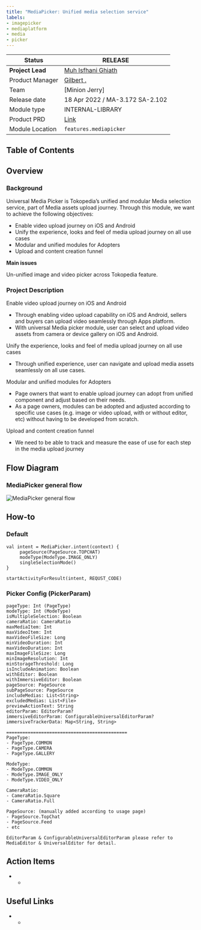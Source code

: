 ```yaml
---
title: "MediaPicker: Unified media selection service"
labels:
- imagepicker
- mediaplatform
- media
- picker
---
```


<!--left header table-->
| **Status**       | <!--start status:GREEN-->RELEASE<!--end status-->                                                                 |
|------------------|-------------------------------------------------------------------------------------------------------------------|
| **Project Lead** | [Muh Isfhani Ghiath](https://tokopedia.atlassian.net/wiki/people/5c5b988f0551865e5bc7986c?ref=confluence)         |
| Product Manager  | [Gilbert .](https://tokopedia.atlassian.net/wiki/people/612c2c400f8ff40068adbfae?ref=confluence)                  |
| Team             | [Minion Jerry]                                                                                                    |
| Release date     | 18 Apr 2022 / <!--start status:GREY-->MA-3.172<!--end status--> <!--start status:GREY-->SA-2.102<!--end status--> |
| Module type      | <!--start status:PURPLE-->INTERNAL-LIBRARY<!--end status-->                                                       |
| Product PRD      | [Link](https://tokopedia.atlassian.net/wiki/spaces/CO/pages/1888665726/PRD+Docs+-+Global+Media+Picker)            |
| Module Location  | `features.mediapicker`                                                                                            | `features/media/mediapicker` |

## Table of Contents

<!--toc-->

## Overview

### Background

Universal Media Picker is Tokopedia’s unified and modular Media selection service, part of Media assets upload journey. Through this module, we want to achieve the following objectives:
- Enable video upload journey on iOS and Android
- Unify the experience, looks and feel of media upload journey on all use cases
- Modular and unified modules for Adopters
- Upload and content creation funnel


**Main issues**

Un-unified image and video picker across Tokopedia feature.

### Project Description
Enable video upload journey on iOS and Android
- Through enabling video upload capability on iOS and Android, sellers and buyers can upload video seamlessly through Apps platform.
- With universal Media picker module, user can select and upload video assets from camera or device gallery on iOS and Android.

Unify the experience, looks and feel of media upload journey on all use cases
- Through unified experience, user can navigate and upload media assets seamlessly on all use cases.

Modular and unified modules for Adopters
- Page owners that want to enable upload journey can adopt from unified component and adjust based on their needs.
- As a page owners, modules can be adopted and adjusted according to specific use cases (e.g. image or video upload, with or without editor, etc) without having to be developed from scratch.

Upload and content creation funnel
- We need to be able to track and measure the ease of use for each step in the media upload journey

## Flow Diagram

### MediaPicker general flow
![MediaPicker general flow](https://docs-android.tokopedia.net/images/docs/asd/MediaPicker-main_flow.png "MediaPicker general flow ")


## How-to

### Default


```
val intent = MediaPicker.intent(context) {
     pageSource(PageSource.TOPCHAT)
     modeType(ModeType.IMAGE_ONLY)
     singleSelectionMode()
}

startActivityForResult(intent, REQUST_CODE)
```

### Picker Config (PickerParam)

```
pageType: Int (PageType)
modeType: Int (ModeType)
isMultipleSelection: Boolean
cameraRatio: CameraRatio
maxMediaItem: Int
maxVideoItem: Int
maxVideoFileSize: Long
minVideoDuration: Int
maxVideoDuration: Int
maxImageFileSize: Long
minImageResolution: Int
minStorageThreshold: Long
isIncludeAnimation: Boolean
withEditor: Boolean
withImmersiveEditor: Boolean
pageSource: PageSource
subPageSource: PageSource
includeMedias: List<String>
excludedMedias: List<File>
previewActionText: String
editorParam: EditorParam?
immersiveEditorParam: ConfigurableUniversalEditorParam?
immersiveTrackerData: Map<String, String>

=============================================
PageType:
- PageType.COMMON
- PageType.CAMERA
- PageType.GALLERY

ModeType:
- ModeType.COMMON
- ModeType.IMAGE_ONLY
- ModeType.VIDEO_ONLY

CameraRatio:
- CameraRatio.Square
- CameraRatio.Full

PageSource: (manually added according to usage page)
- PageSource.TopChat
- PageSource.Feed
- etc

EditorParam & ConfigurableUniversalEditorParam please refer to MediaEditor & UniversalEditor for detail.
```

## Action Items

- -

## Useful Links

- -

